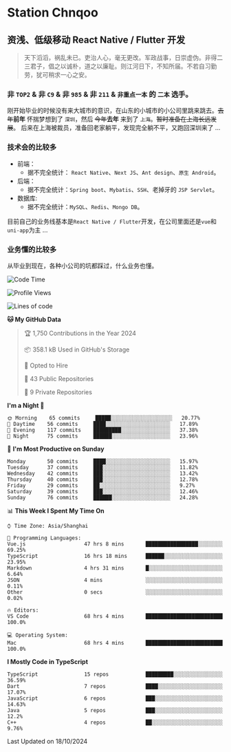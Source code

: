 # Station Chnqoo

## 资浅、低级移动 React Native / Flutter 开发

> 天下滔滔，祸乱未已。吏治人心，毫无更改。军政战事，日崇虚伪。非得二三君子，倡之以诚朴，道之以廉耻。则江河日下，不知所届。不若自习勤劳，犹可稍求一心之安。

### 非 `TOP2` & 非 `C9` & 非 `985` & 非 `211` & `非重点一本` 的 `二本` 选手。

刚开始毕业的时候没有来大城市的意识，在山东的小城市的小公司里跳来跳去。~~去年~~**前年** 怀揣梦想到了 `深圳`，然后 ~~今年~~**去年** 来到了 `上海`。~~暂时准备在上海长远发展~~。
后来在上海被裁员，准备回老家躺平，发现完全躺不平，又跑回深圳来了 ...

### 技术会的比较多

- 前端：
  - 据不完全统计： `React Native`、`Next JS`、`Ant design`、`原生 Android`。
- 后端：
  - 据不完全统计：`Spring boot`、`Mybatis`、`SSH`、老掉牙的 `JSP Servlet`。
- 数据库:
  - 据不完全统计：`MySQL`、`Redis`、`Mongo DB`。

目前自己的业务线基本是`React Native / Flutter`开发，在公司里面还是`vue`和`uni-app`为主 ...

### 业务懂的比较多

从毕业到现在，各种小公司的坑都踩过，什么业务也懂。

<!--START_SECTION:waka-->
![Code Time](http://img.shields.io/badge/Code%20Time-6%2C269%20hrs%2054%20mins-blue)

![Profile Views](http://img.shields.io/badge/Profile%20Views-0-blue)

![Lines of code](https://img.shields.io/badge/From%20Hello%20World%20I%27ve%20Written-353%20Thousand%20lines%20of%20code-blue)

**🐱 My GitHub Data** 

> 🏆 1,750 Contributions in the Year 2024
 > 
> 📦 358.1 kB Used in GitHub's Storage 
 > 
> 💼 Opted to Hire
 > 
> 📜 43 Public Repositories 
 > 
> 🔑 9 Private Repositories  
 > 
**I'm a Night 🦉** 

```text
🌞 Morning    65 commits     █████░░░░░░░░░░░░░░░░░░░░   20.77% 
🌆 Daytime    56 commits     ████░░░░░░░░░░░░░░░░░░░░░   17.89% 
🌃 Evening    117 commits    █████████░░░░░░░░░░░░░░░░   37.38% 
🌙 Night      75 commits     ██████░░░░░░░░░░░░░░░░░░░   23.96%

```
📅 **I'm Most Productive on Sunday** 

```text
Monday       50 commits     ████░░░░░░░░░░░░░░░░░░░░░   15.97% 
Tuesday      37 commits     ███░░░░░░░░░░░░░░░░░░░░░░   11.82% 
Wednesday    42 commits     ███░░░░░░░░░░░░░░░░░░░░░░   13.42% 
Thursday     40 commits     ███░░░░░░░░░░░░░░░░░░░░░░   12.78% 
Friday       29 commits     ██░░░░░░░░░░░░░░░░░░░░░░░   9.27% 
Saturday     39 commits     ███░░░░░░░░░░░░░░░░░░░░░░   12.46% 
Sunday       76 commits     ██████░░░░░░░░░░░░░░░░░░░   24.28%

```


📊 **This Week I Spent My Time On** 

```text
⌚︎ Time Zone: Asia/Shanghai

💬 Programming Languages: 
Vue.js                   47 hrs 8 mins       █████████████████░░░░░░░░   69.25% 
TypeScript               16 hrs 18 mins      ██████░░░░░░░░░░░░░░░░░░░   23.95% 
Markdown                 4 hrs 31 mins       █░░░░░░░░░░░░░░░░░░░░░░░░   6.64% 
JSON                     4 mins              ░░░░░░░░░░░░░░░░░░░░░░░░░   0.11% 
Other                    0 secs              ░░░░░░░░░░░░░░░░░░░░░░░░░   0.02%

🔥 Editors: 
VS Code                  68 hrs 4 mins       █████████████████████████   100.0%

💻 Operating System: 
Mac                      68 hrs 4 mins       █████████████████████████   100.0%

```

**I Mostly Code in TypeScript** 

```text
TypeScript               15 repos            █████████░░░░░░░░░░░░░░░░   36.59% 
Dart                     7 repos             ████░░░░░░░░░░░░░░░░░░░░░   17.07% 
JavaScript               6 repos             ███░░░░░░░░░░░░░░░░░░░░░░   14.63% 
Java                     5 repos             ███░░░░░░░░░░░░░░░░░░░░░░   12.2% 
C++                      4 repos             ██░░░░░░░░░░░░░░░░░░░░░░░   9.76%

```



 Last Updated on 18/10/2024
<!--END_SECTION:waka-->

<!---
ChenqiaoStation/ChenqiaoStation is a ✨ special ✨ repository because its `README.md` (this file) appears on your GitHub profile.
You can click the Preview link to take a look at your changes.
--->
